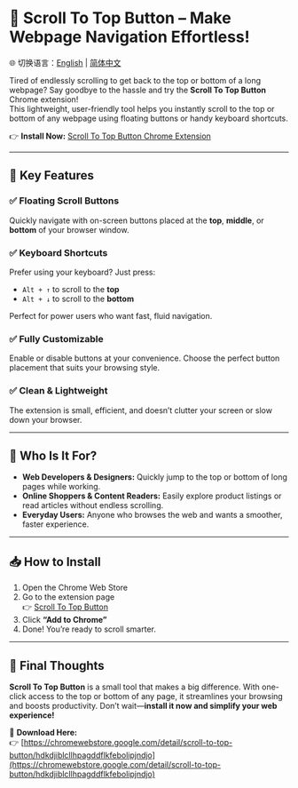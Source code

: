 # 🚀 Scroll To Top Button – Make Webpage Navigation Effortless!

🌐 切换语言：[English](README.md) | [简体中文](README.zh-CN.md)

Tired of endlessly scrolling to get back to the top or bottom of a long webpage? Say goodbye to the hassle and try the **Scroll To Top Button** Chrome extension!  
This lightweight, user-friendly tool helps you instantly scroll to the top or bottom of any webpage using floating buttons or handy keyboard shortcuts.

👉 **Install Now:** [Scroll To Top Button Chrome Extension](https://chromewebstore.google.com/detail/scroll-to-top-button/hdkdjiblcllhpagddflkfebolipjndjo)

---

## 🔧 Key Features

### ✅ Floating Scroll Buttons  
Quickly navigate with on-screen buttons placed at the **top**, **middle**, or **bottom** of your browser window.

### ✅ Keyboard Shortcuts  
Prefer using your keyboard? Just press:  
- `Alt + ↑` to scroll to the **top**  
- `Alt + ↓` to scroll to the **bottom**

Perfect for power users who want fast, fluid navigation.

### ✅ Fully Customizable  
Enable or disable buttons at your convenience. Choose the perfect button placement that suits your browsing style.

### ✅ Clean & Lightweight  
The extension is small, efficient, and doesn’t clutter your screen or slow down your browser.

---

## 👤 Who Is It For?

- **Web Developers & Designers:** Quickly jump to the top or bottom of long pages while working.
- **Online Shoppers & Content Readers:** Easily explore product listings or read articles without endless scrolling.
- **Everyday Users:** Anyone who browses the web and wants a smoother, faster experience.

---

## 📥 How to Install

1. Open the Chrome Web Store  
2. Go to the extension page  
   👉 [Scroll To Top Button](https://chromewebstore.google.com/detail/scroll-to-top-button/hdkdjiblcllhpagddflkfebolipjndjo)  
3. Click **“Add to Chrome”**  
4. Done! You’re ready to scroll smarter.

---

## 🧩 Final Thoughts

**Scroll To Top Button** is a small tool that makes a big difference. With one-click access to the top or bottom of any page, it streamlines your browsing and boosts productivity. Don’t wait—**install it now and simplify your web experience!**

🔗 **Download Here:**  
👉 [https://chromewebstore.google.com/detail/scroll-to-top-button/hdkdjiblcllhpagddflkfebolipjndjo](https://chromewebstore.google.com/detail/scroll-to-top-button/hdkdjiblcllhpagddflkfebolipjndjo)

